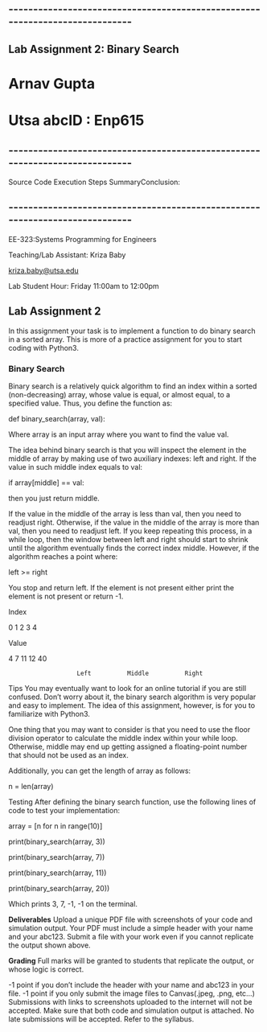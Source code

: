 ## ----------------------------------------------------------------------------
## Lab Assignment 2: Binary Search
# Arnav Gupta
# Utsa abcID : Enp615
## ----------------------------------------------------------------------------
Source Code
Execution Steps
SummaryConclusion:




## ----------------------------------------------------------------------------

EE-323:Systems Programming for Engineers

Teaching/Lab Assistant: Kriza Baby

kriza.baby@utsa.edu

Lab Student Hour:  Friday 11:00am to 12:00pm

## Lab Assignment 2
In this assignment your task is to implement a function to do binary search in a sorted array. This is more of a practice assignment for you to start coding with Python3.

### Binary Search
Binary search is a relatively quick algorithm to find an index within a sorted (non-decreasing) array, whose value is equal, or almost equal, to a specified value. Thus, you define the function as:

def binary_search(array, val):

Where array is an input array where you want to find the value val.

The idea behind binary search is that you will inspect the element in the middle of array by making use of two auxiliary indexes: left and right. If the value in such middle index equals to val:

if array[middle] == val:

then you just return middle.

If the value in the middle of the array is less than val, then you need to readjust right. Otherwise, if the value in the middle of the array is more than val, then you need to readjust left. If you keep repeating this process, in a while loop, then the window between left and right should start to shrink until the algorithm eventually finds the correct index middle. However, if the algorithm reaches a point where:

left >= right

You stop and return left. If the element is not present either print the element is not present  or return -1.

Index

0 1 2 3 4 

Value

4 7 11 12 40

                       Left          Middle          Right

Tips
You may eventually want to look for an online tutorial if you are still confused. Don’t worry about it, the binary search algorithm is very popular and easy to implement. The idea of this assignment, however, is for you to familiarize with Python3.

One thing that you may want to consider is that you need to use the floor division operator to calculate the middle index within your while loop. Otherwise, middle may end up getting assigned a floating-point number that should not be used as an index.

Additionally, you can get the length of array as follows:

n = len(array)

Testing
After defining the binary search function, use the following lines of code to test your implementation:

array = [n for n in range(10)]


print(binary_search(array, 3))

print(binary_search(array, 7))

print(binary_search(array, 11))

print(binary_search(array, 20))

 

Which prints 3, 7, -1, -1 on the terminal.

**Deliverables**
Upload a unique PDF file with screenshots of your code and simulation output. Your PDF must include a simple header with your name and your abc123. Submit a file with your work even if you cannot replicate the output shown above.

**Grading**
Full marks will be granted to students that replicate the output, or whose logic is correct.

-1 point if you don’t include the header with your name and abc123 in your file.
-1 point if you only submit the image files to Canvas(.jpeg, .png, etc…)
Submissions with links to screenshots uploaded to the internet will not be accepted.
Make sure that both code and simulation output is attached.
No late submissions will be accepted. Refer to the syllabus.